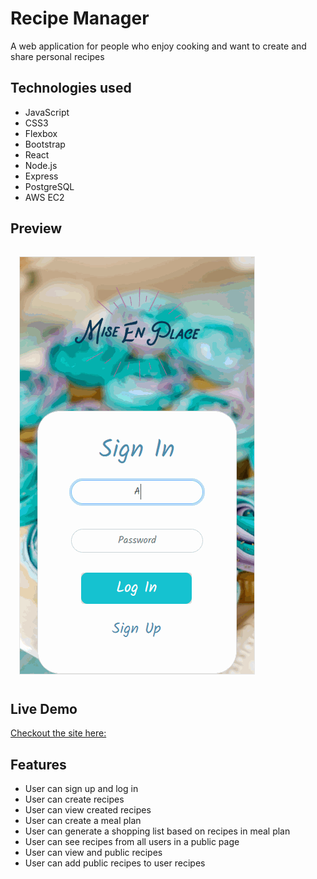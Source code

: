 # Recipe Manager

A web application for people who enjoy cooking and want to create and share personal recipes

## Technologies used

  * JavaScript
  * CSS3
  * Flexbox
  * Bootstrap
  * React
  * Node.js
  * Express
  * PostgreSQL
  * AWS EC2

## Preview

![Mise en Place](AppPreview.gif)

## Live Demo

[Checkout the site here:](https://miseenplace.alex-aranda.com/)

## Features
  * User can sign up and log in
  * User can create recipes
  * User can view created recipes
  * User can create a meal plan
  * User can generate a shopping list based on recipes in meal plan
  * User can see recipes from all users in a public page
  * User can view and public recipes
  * User can add public recipes to user recipes